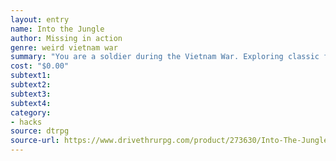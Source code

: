 ```yaml
---
layout: entry 
name: Into the Jungle
author: Missing in action
genre: weird vietnam war
summary: "You are a soldier during the Vietnam War. Exploring classic fantasy dungeons, with monsters like pigmen and lizard people. Fight the undead with machetes in swamps."
cost: "$0.00"
subtext1: 
subtext2: 
subtext3: 
subtext4: 
category:
- hacks
source: dtrpg
source-url: https://www.drivethrurpg.com/product/273630/Into-The-Jungle
---
```

